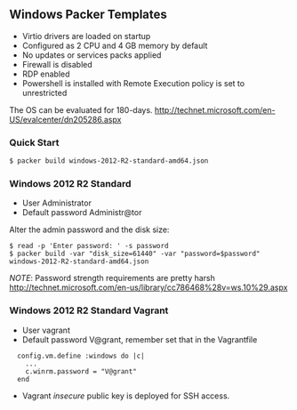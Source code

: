 ## Windows Packer Templates

* Virtio drivers are loaded on startup
* Configured as 2 CPU and 4 GB memory by default
* No updates or services packs applied 
* Firewall is disabled
* RDP enabled
* Powershell is installed with Remote Execution policy is set to unrestricted

The OS can be evaluated for 180-days. http://technet.microsoft.com/en-US/evalcenter/dn205286.aspx 

### Quick Start

```bash
$ packer build windows-2012-R2-standard-amd64.json
```

### Windows 2012 R2 Standard 

* User Administrator
* Default password Administr@tor

Alter the admin password and the disk size:

```
$ read -p 'Enter password: ' -s password
$ packer build -var "disk_size=61440" -var "password=$password" windows-2012-R2-standard-amd64.json
```

*NOTE*: Password strength requirements are pretty harsh
http://technet.microsoft.com/en-us/library/cc786468%28v=ws.10%29.aspx

### Windows 2012 R2 Standard Vagrant

* User vagrant
* Default password V@grant, remember set that in the Vagrantfile

```
  config.vm.define :windows do |c|
    ...
    c.winrm.password = "V@grant"
  end
```

* Vagrant *insecure* public key is deployed for SSH access.
